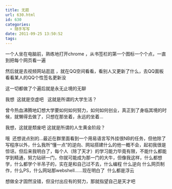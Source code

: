 ```yaml
---
title: 无题
url: 630.html
id: 630
categories:
  - 随手写写
date: 2011-09-25 13:50:52
tags:
---
```


一个人坐在电脑前，熟练地打开chrome ，从书签栏的第一个图标一个个点，一直到把每个网页看一遍

然后就是去视频网站逛逛 ，就在QQ空间看看，看别人又更新了什么，去QQ面板看看某人的QQ个性签名更新没

这一切都做了个遍后就是永无止境的无聊

我想  这就是空虚吧   这就是所谓的大学生活？

曾今热血沸腾地幻想大学要如何如何努力，如何如何创业，真正到了身临其境的时候，就懒得去做了，只想在那坐着，永远的坐着...

我想，这就是颓废吧 这就是所谓的人生黄金阶段？

哦  还想说点别的...最近在群里面看到一个用易语言写外挂很NB的任务，但他除了写程序以外，什么我所“懂一点”的逆向、网站搭建什么的他一概不会，起初我很是惊讶。但后来我明白了，每个人（除了天才）的学习能力毕竟有限，不能什么都能学到精通，努力钻研一门，你就可能成为那一门的大牛，但像我这样，什么都想学，什么都学个半吊子的，实在是和自己过不去，什么编程 什么逆向 什么网页制作，什么PS，什么网站那webshell......现在明白了  什么都是浮云    

想做全才固然没错，但没付出应有的努力，那就指望自己是天才吧